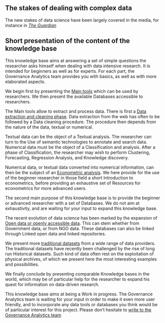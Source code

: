 ## The stakes of dealing with complex data

The new stakes of data science have been largely covered in the media, for instance in [*The Guardian*](https://t.co/redirect?url=https%3A%2F%2Ft.co%2FyaFLyVMNiw%3Fcn%3DZmF2b3JpdGU%253D&t=1&cn=ZmF2b3JpdGU%3D&sig=00bd3675233992697b18416eb086e4a289175c34&iid=e9ab64b5e67a4772bdd1af48c187e523&uid=341919589&nid=5+262)

## Short presentation of the content of the knowledge base

This knowledge base aims at answering a set of simple questions the researcher asks himself when dealing with data intensive research. It is intended for beginners as well as for experts. For each part, the Governance Analytics team provides you with basics, as well as with more elaborated aspects.

We begin first by presenting the [Main tools](./01_Main_Tools/00_Index.md) which can be used by researchers. We then present the available Databases accessible to researchers.

The Main tools allow to extract and process data. There is first a [Data extraction and cleaning phase](./01_Main_Tools/01_Data_extraction_and_cleaning.md). Data extraction from the web has often to be followed by a Data cleaning procedure. The procedure then depends from the nature of the data, textual or numerical.

Textual data can be the object of a Textual analysis. The researcher can turn to the Use of semantic technologies to annotate and search data. Numerical data must be the object of a Classification and analysis. After a phase of Classification, the researcher may wish to perform Clustering, Forecasting, Regression Analysis, and Knowledge discovery.

Numerical data, or textual data converted into numerical information, can then be the subject of an [Econometric analysis](./01_Main_Tools/03_Econometric_analysis_for_social_sciences/00_Index.md). We here provide for the use of the beginner researcher in those field a short Introduction to econometrics, before providing an exhaustive set of Resources for econometrics for more advanced users.

The second main purpose of this knowledge base is to provide the beginner or advanced researcher with a set of Databases. We do not aim at exhaustivity, and are waiting for your input to expand this knowledge base.

The recent evolution of data science has been marked by the expansion of [Open data or openly accessible data](./02_Databases/01_Open_data_and_openly_accessible_data.md). This can stem whether from Government data, or from NGO data. These databases can also be linked through Linked open data and linked repositories.

We present more [traditional datasets](./02_Databases/02_Online_Datasets_and_Archives/00_Index.md) from a wide range of data providers. The traditional datasets have recently been challenged by the rise of long run Historical datasets. Such kind of data often rest on the exploitation of physical archives, of which we present here the most interesting examples and possibilities.

We finally conclude by presenting comparable Knowledge bases in the world, which may be of particular help for the researcher to expand his quest for information on data-driven research.

This knowledge base aims at being a Work in progress. The Governance Analytics team is waiting for your input in order to make it even more user friendly, and to incorporate any data tools or databases you think would be of particular interest for this project. Please don’t hesitate to [write to the Governance Analytics team](mailto:contact@governanceanalytics.org)
